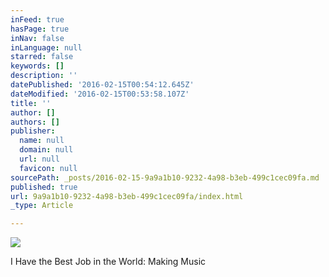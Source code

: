 ```yaml
---
inFeed: true
hasPage: true
inNav: false
inLanguage: null
starred: false
keywords: []
description: ''
datePublished: '2016-02-15T00:54:12.645Z'
dateModified: '2016-02-15T00:53:58.107Z'
title: ''
author: []
authors: []
publisher:
  name: null
  domain: null
  url: null
  favicon: null
sourcePath: _posts/2016-02-15-9a9a1b10-9232-4a98-b3eb-499c1cec09fa.md
published: true
url: 9a9a1b10-9232-4a98-b3eb-499c1cec09fa/index.html
_type: Article

---
```

![](https://the-grid-user-content.s3-us-west-2.amazonaws.com/048ab8a4-ab74-405f-81cf-1e65c132e758.jpg)

I Have the Best Job in the World: Making Music